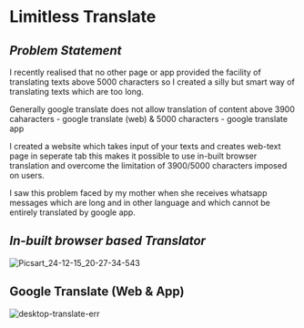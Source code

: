 # **Limitless Translate**

## *Problem Statement*
I recently realised that no other page or app provided the facility of translating texts above 5000 characters so I created a silly but smart way of translating texts which are too long.

Generally google translate does not allow translation of content above 3900 caharacters - google translate (web) & 5000 characters - google translate app

I created a website which takes input of your texts and creates web-text page in seperate tab this makes it possible to use in-built browser translation and overcome the limitation of 3900/5000 characters imposed on users.

I saw this problem faced by my mother when she receives whatsapp messages which are long and in other language and which cannot be entirely translated by google app.

## *In-built browser based Translator*

![Picsart_24-12-15_20-27-34-543](https://github.com/user-attachments/assets/43dcdbfd-8d6f-4ec1-a2de-ac02ea49b4bf)


## Google Translate (Web & App)

![desktop-translate-err](https://github.com/user-attachments/assets/ac9a754a-1cc7-4962-834b-0a0522430b96)

